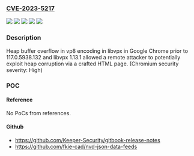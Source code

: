 ### [CVE-2023-5217](https://cve.mitre.org/cgi-bin/cvename.cgi?name=CVE-2023-5217)
![](https://img.shields.io/static/v1?label=Product&message=Chrome&color=blue)
![](https://img.shields.io/static/v1?label=Product&message=libvpx&color=blue)
![](https://img.shields.io/static/v1?label=Version&message=1.13.1%3C%201.13.1%20&color=brighgreen)
![](https://img.shields.io/static/v1?label=Version&message=117.0.5938.132%3C%20117.0.5938.132%20&color=brighgreen)
![](https://img.shields.io/static/v1?label=Vulnerability&message=Heap%20buffer%20overflow&color=brighgreen)

### Description

Heap buffer overflow in vp8 encoding in libvpx in Google Chrome prior to 117.0.5938.132 and libvpx 1.13.1 allowed a remote attacker to potentially exploit heap corruption via a crafted HTML page. (Chromium security severity: High)

### POC

#### Reference
No PoCs from references.

#### Github
- https://github.com/Keeper-Security/gitbook-release-notes
- https://github.com/fkie-cad/nvd-json-data-feeds

